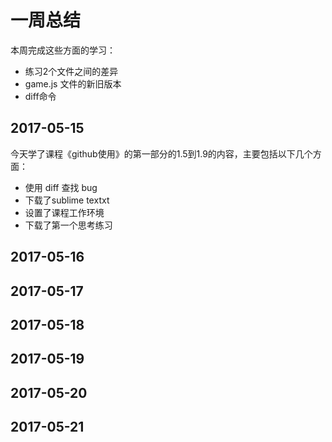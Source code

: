 # 一周总结
本周完成这些方面的学习：
* 练习2个文件之间的差异
* game.js 文件的新旧版本
* diff命令
## 2017-05-15
今天学了课程《github使用》的第一部分的1.5到1.9的内容，主要包括以下几个方面：
* 使用 diff 查找 bug
* 下载了sublime textxt
* 设置了课程工作环境
* 下载了第一个思考练习
## 2017-05-16
## 2017-05-17
## 2017-05-18
## 2017-05-19
## 2017-05-20
## 2017-05-21
